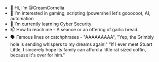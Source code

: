 - 👋 Hi, I’m @CreamCornelia
- 👀 I’m interested in gaming, scripting (powershell let's goooooo), AI, automation
- 🌱 I’m currently learning Cyber Security
- 📫 How to reach me - A seance or an offering of garlic bread.
- 🗣️ Famous lines or catchphrases - "AAAAAAAAA", "Yep, the Grimbly hole is sending whispers to my dreams again!" "If I ever meet Stuart Little, I sincerely hope its family can afford a little rat sized coffin, because it's over for him."


